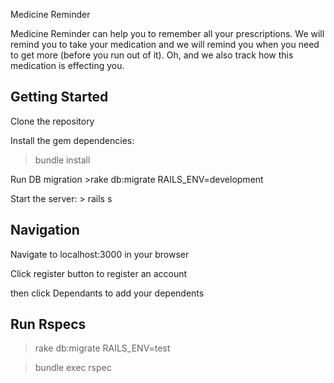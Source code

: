 
Medicine Reminder

Medicine Reminder can help you to remember all your prescriptions. We will remind you to take your medication and we will remind you when you need to get more (before you run out of it). Oh, and we also track how this medication is effecting you.


Getting Started
------------------------

Clone the repository

Install the gem dependencies:

> bundle install

Run DB migration >rake db:migrate RAILS_ENV=development

Start the server: > rails s

Navigation
--------------------

Navigate to localhost:3000 in your browser

Click register button to register an account

then click Dependants to add your dependents


Run Rspecs
--------------------
> rake db:migrate RAILS_ENV=test

> bundle exec rspec
